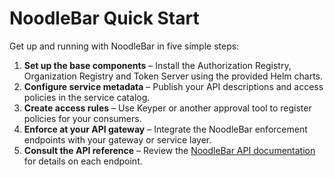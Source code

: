 

# NoodleBar Quick Start

Get up and running with NoodleBar in five simple steps:

1. **Set up the base components** – Install the Authorization Registry, Organization Registry and Token Server using the provided Helm charts.
2. **Configure service metadata** – Publish your API descriptions and access policies in the service catalog.
3. **Create access rules** – Use Keyper or another approval tool to register policies for your consumers.
4. **Enforce at your API gateway** – Integrate the NoodleBar enforcement endpoints with your gateway or service layer.
5. **Consult the API reference** – Review the [NoodleBar API documentation](https://noodlebar.poort8.nl/scalar/) for details on each endpoint.
